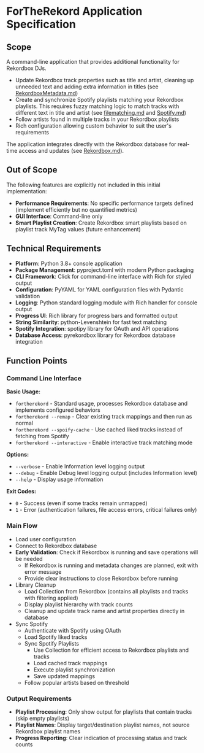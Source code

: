 # ForTheRekord Application Specification

## Scope

A command-line application that provides additional functionality for Rekordbox DJs.
* Update Rekordbox track properties such as title and artist, cleaning up unneeded text and adding extra information in titles (see [RekordboxMetadata.md](RekordboxMetadata.md))
* Create and synchronize Spotify playlists matching your Rekordbox playlists. This requires fuzzy matching logic to match tracks with different text in title and artist (see [filematching.md](filematching.md) and [Spotify.md](Spotify.md))
* Follow artists found in multiple tracks in your Rekordbox playlists
* Rich configuration allowing custom behavior to suit the user's requirements

The application integrates directly with the Rekordbox database for real-time access and updates (see [Rekordbox.md](Rekordbox.md)).

## Out of Scope

The following features are explicitly not included in this initial implementation:

- **Performance Requirements**: No specific performance targets defined (implement efficiently but no quantified metrics)
- **GUI Interface**: Command-line only
- **Smart Playlist Creation**: Create Rekordbox smart playlists based on playlist track MyTag values (future enhancement)

## Technical Requirements

- **Platform**: Python 3.8+ console application
- **Package Management**: pyproject.toml with modern Python packaging
- **CLI Framework**: Click for command-line interface with Rich for styled output
- **Configuration**: PyYAML for YAML configuration files with Pydantic validation
- **Logging**: Python standard logging module with Rich handler for console output
- **Progress UI**: Rich library for progress bars and formatted output
- **String Similarity**: python-Levenshtein for fast text matching
- **Spotify Integration**: spotipy library for OAuth and API operations
- **Database Access**: pyrekordbox library for Rekordbox database integration

## Function Points

### Command Line Interface

**Basic Usage:**
- `fortherekord` - Standard usage, processes Rekordbox database and implements configured behaviors
- `fortherekord --remap` - Clear existing track mappings and then run as normal
- `fortherekord --spoify-cache` - Use cached liked tracks instead of fetching from Spotify
- `fortherekord --interactive` - Enable interactive track matching mode

**Options:**
- `--verbose` - Enable Information level logging output
- `--debug` - Enable Debug level logging output (includes Information level)
- `--help` - Display usage information

**Exit Codes:**
- `0` - Success (even if some tracks remain unmapped)
- `1` - Error (authentication failures, file access errors, critical failures only)

### Main Flow
- Load user configuration
- Connect to Rekordbox database
- **Early Validation**: Check if Rekordbox is running and save operations will be needed
  - If Rekordbox is running and metadata changes are planned, exit with error message
  - Provide clear instructions to close Rekordbox before running
- Library Cleanup
  - Load Collection from Rekordbox (contains all playlists and tracks with filtering applied)
  - Display playlist hierarchy with track counts
  - Cleanup and update track name and artist properties directly in database
- Sync Spotify
  - Authenticate with Spotify using OAuth
  - Load Spotify liked tracks
  - Sync Spotify Playlists
    - Use Collection for efficient access to Rekordbox playlists and tracks
    - Load cached track mappings
    - Execute playlist synchronization
    - Save updated mappings
  - Follow popular artists based on threshold

### Output Requirements
- **Playlist Processing**: Only show output for playlists that contain tracks (skip empty playlists)
- **Playlist Names**: Display target/destination playlist names, not source Rekordbox playlist names
- **Progress Reporting**: Clear indication of processing status and track counts
